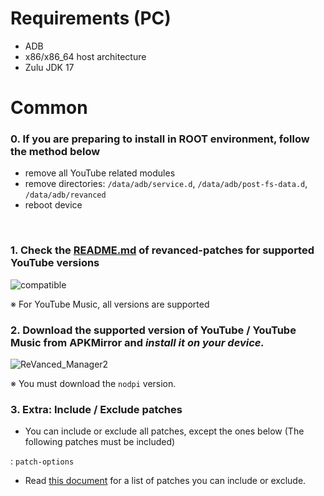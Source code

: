 Requirements (PC)
==
- ADB
- x86/x86_64 host architecture
- Zulu JDK 17

Common
==
### 0. If you are preparing to install in **ROOT environment**, follow the method below
- remove all YouTube related modules
- remove directories: `/data/adb/service.d`, `/data/adb/post-fs-data.d`, `/data/adb/revanced`
- reboot device

​
### 1. Check the [README.md](https://github.com/inotia00/revanced-patches/tree/revanced-extended#-json-format) of revanced-patches for supported YouTube versions

![compatible](https://user-images.githubusercontent.com/108592928/220423797-b787341d-89e8-4613-b402-02f15b6e7e9f.png)

※ For YouTube Music, all versions are supported
​

### 2. Download the supported version of YouTube / YouTube Music from APKMirror and **_install it on your device._**

![ReVanced_Manager2](https://user-images.githubusercontent.com/108592928/220423945-219fd2d1-59ff-4420-9a05-dd7a8760ee1d.png)

※ You must download the `nodpi` version.

### 3. Extra: Include / Exclude patches
- You can include or exclude all patches, except the ones below (The following patches must be included)

: `patch-options`

- Read [this document](https://github.com/inotia00/revanced-documentation/wiki/Options-Information-about-the-patch) for a list of patches you can include or exclude.